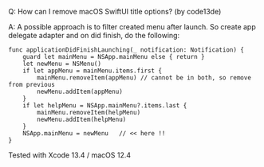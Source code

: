 Q: How can I remove macOS SwiftUI title options? (by code13de)

A: A possible approach is to filter created menu after launch. So create app delegate adapter and on did finish, do the following:

	func applicationDidFinishLaunching(_ notification: Notification) {
		guard let mainMenu = NSApp.mainMenu else { return }
		let newMenu = NSMenu()
		if let appMenu = mainMenu.items.first {
			mainMenu.removeItem(appMenu) // cannot be in both, so remove from previous
			newMenu.addItem(appMenu)
		}
		if let helpMenu = NSApp.mainMenu?.items.last {
			mainMenu.removeItem(helpMenu)
			newMenu.addItem(helpMenu)
		}
		NSApp.mainMenu = newMenu   // << here !!
	}

Tested with Xcode 13.4 / macOS 12.4
